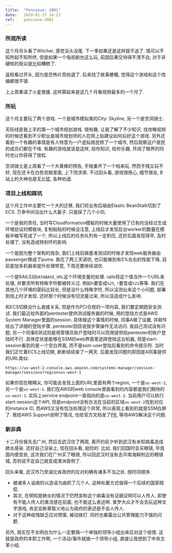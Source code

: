 ```yaml
---
title:  "Pensieve: 2001"
date:   2020-01-27 14:23
ref:    pensieve-2001
---
```


### 所观所读

这个月月头看了Witcher, 感觉没头没尾. 下一季如果还是这样就不追了. 情可以不知所起不知所终, 但是如果一个电视剧也这么玩, 前因后果交待得不清不白, 对于非硬核的观众就比较糟糕了.

返校看过开头, 因为是恐怖片而劝退了. 后来找了故事梗概, 觉得这个游戏和这个改编都很不错.

上上周重温了火星救援. 这样算起来是这几个月看视频最多的一个月了.

### 所玩

这个月主要玩了两个游戏. 一个是城市模拟类的City: Skyline, 另一个是空洞骑士.

天际线是我上手的第一个城市规划游戏. 很有趣, 让我了解了不少知识, 找攻略视频的时候还看到不少职业是城市规划师的人在网上贴建议如何玩好这个游戏. 另外还看到一个有趣的事情是有人特意为一户虚拟居民修了一个城市, 然后观察这户居民的成员们都在干啥. 有趣的游戏就该是这样, 给你知识, 给你乐趣, 开阔了眼界的同时也让你获得了放松.

空洞骑士是上周看了一个大黄蜂的预告, 手贱重开了一个档来玩. 然而手残又玩不好, 现在还卡在白色宫殿里面, 上下而求索. 不过回头看, 游戏很用心, 细节很全, B站上的大神也是无比猛, 各种劝退.

### 项目上线和踩坑

这个月工作中主要忙一个大的迁移, 我们将业务后端由Elastic BeanStalk切到了ECS. 万幸中间没出什么大篓子. 只是踩了几个小坑:

一个是我的责任, 当时写Cloudformation模板的时候大量使用了已有的没经过生成环境验证的模板块, 复制粘贴的时候没注意, 上线后才发现后台worker的数量在模板中被写死成了一个, 所以上线后的任务队列有一定积压, 还好后面发现得早, 及时处理了, 没有造成特别坏的影响.

一个是因为整个架构的庞杂, 我们上线前做基准测试的时候才发现web服务器由passenger换成了puma. 我花了两三天调优, 也只能做到有5%左右的性能下降, 目前是加多机器来提升处理带宽, 下周还要继续调优.

一个是RAILS对`DATABASE_URL`这个环境变量的处理. rails将这个值当作一个URL来处理, 并要求所有特殊字符都被转义过. 例如`%`要变成`%25`, `!`要变成`%21`等等. 我们在其他几个环境的密码比较长, 但是没什么特殊字符, 所以没测出来这个小问题, 部署到线上时才发现. 还好那个时候没有切流量过来, 所以没造成什么影响.

和ECS切换没什么直接关系, 但是作为PCI合规的一项内容, 我们要定期跑安全测试. 我们最近给外部的pentester提供测试服务器的时候, 用的登陆方式是AWS System Manager里面的session. 具体做这个事情的时候, 同事A做了设置, 并邮件给出了详细的登陆步骤. pentester回信说按步骤操作无法访问. 我自己测试没有问题, 另一个同事B测试则是用管理员账户登陆时可以而用提供给pentester的账户登陆时不行. 具体症状是能够在SSM的web界面里选择登陆这台机器, 但是start-session看到的是一个空白界面, 而不是ssm-user登陆后看到的命令提示符. 当时我们正忙着ECS上线切换, 断断续续查了一两天. 后面发现问题的原因是A同事提供的URL类似:

```
https://us-west-2.console.aws.amazon.com/systems-manager/session-manager/sessions?region=us-west-1
```

如果你现在眼睛尖, 你可能会发现上面的URL里面有两个region, 一个是`us-west-2`, 另一个是`us-west-1`. 我们在AWS的web console里面看到的内容都是我们期待的`us-west-1`. 实际上service endpoint一直指向的是`us-west-2`. 当前用户可以执行start-session这个API, 但是endpoint没有办法在当前的区域`us-west-2`找到对应的instance ID, 而AWS又没有恰当处理这个异常, 所以表观上看到的就是SSM白屏了. 我给AWS Support说明了情况, 也给官方文档发了[PR](https://github.com/awsdocs/aws-systems-manager-user-guide/pull/88), 等待AWS解决这个问题.

### 新非典

十二月份我先去广州, 然后去武汉住了两周, 离开的前夕听到武汉有未知病毒造成肺炎感染. 还好自己没染上, 现在回头看, 挺险的. 比如, 我们回国时会买眼镜, 毕竟国内便宜些, 这次我们在广州买了眼镜, 所以回武汉时没有去华南海鲜附近的眼镜城, 否则说不定自己就变成澳洲首例了.

回头来看, 武汉市乃至湖北省政府的应对的确有诸多不当之处. 按时间顺序:

* 被诸多人诟病的以造谣为由抓了几个人. 这种处置方式值得一个后续的国家赔偿.
* 其次, 在明知是肺炎的情况下仍然宣称这个病毒没有证据证明可以人传人. 即使有不能人传人的禽流感在前面, 也不能这么表述啊. 普罗大众才不会去玩这种文字游戏, 肯定会断章取义地认为政府的表述是不会人传人.
* 对于这种疫情缺乏应对预案, 被动挨打. 同时也暴露出公共管理能力不强的问题.

另外, 我实在不太明白为什么一定要搞一个单独的领导小组出来应对这个疫情. 这就是政府的本职工作啊, 一个活动/事件就搞一个领导小组, 直接让我想到了中央文革小组.
